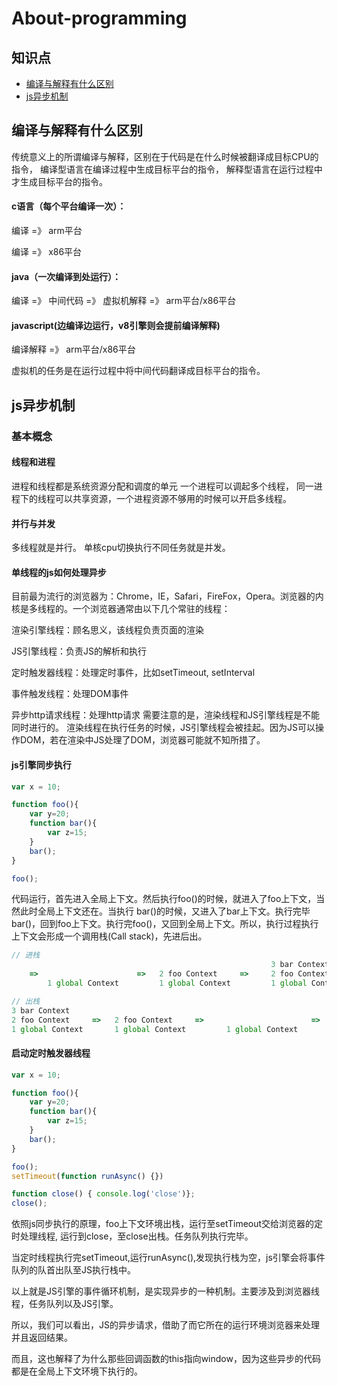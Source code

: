 # About-programming
## 知识点

- [编译与解释有什么区别](#编译与解释有什么区别)
- [js异步机制](#js异步机制)

## 编译与解释有什么区别 

传统意义上的所谓编译与解释，区别在于代码是在什么时候被翻译成目标CPU的指令，
编译型语言在编译过程中生成目标平台的指令，
解释型语言在运行过程中才生成目标平台的指令。

#### c语言（每个平台编译一次）：

编译 =》 arm平台

编译 =》 x86平台

#### java（一次编译到处运行）：

编译 =》 中间代码 =》 虚拟机解释 =》 arm平台/x86平台

#### javascript(边编译边运行，v8引擎则会提前编译解释)

编译解释 =》 arm平台/x86平台

虚拟机的任务是在运行过程中将中间代码翻译成目标平台的指令。

## js异步机制 

### 基本概念

#### 线程和进程
进程和线程都是系统资源分配和调度的单元
一个进程可以调起多个线程， 同一进程下的线程可以共享资源，一个进程资源不够用的时候可以开启多线程。

#### 并行与并发
多线程就是并行。 
单核cpu切换执行不同任务就是并发。

#### 单线程的js如何处理异步

目前最为流行的浏览器为：Chrome，IE，Safari，FireFox，Opera。浏览器的内核是多线程的。一个浏览器通常由以下几个常驻的线程：

渲染引擎线程：顾名思义，该线程负责页面的渲染

JS引擎线程：负责JS的解析和执行

定时触发器线程：处理定时事件，比如setTimeout, setInterval

事件触发线程：处理DOM事件

异步http请求线程：处理http请求
需要注意的是，渲染线程和JS引擎线程是不能同时进行的。
渲染线程在执行任务的时候，JS引擎线程会被挂起。因为JS可以操作DOM，若在渲染中JS处理了DOM，浏览器可能就不知所措了。


#### js引擎同步执行
```js
var x = 10;

function foo(){
    var y=20;
    function bar(){
        var z=15; 
    }
    bar();
}

foo();
```
代码运行，首先进入全局上下文。然后执行foo()的时候，就进入了foo上下文，当然此时全局上下文还在。当执行 bar()的时候，又进入了bar上下文。执行完毕bar()，回到foo上下文。执行完foo()，又回到全局上下文。所以，执行过程执行上下文会形成一个调用栈(Call stack)，先进后出。
```js
// 进栈
                                                          3 bar Context
    =>                      =>   2 foo Context     =>     2 foo Context
        1 global Context         1 global Context         1 global Context

// 出栈
3 bar Context
2 foo Context     =>   2 foo Context     =>                        =>
1 global Context       1 global Context         1 global Context
```

#### 启动定时触发器线程
```js
var x = 10;

function foo(){
    var y=20;
    function bar(){
        var z=15; 
    }
    bar();
}

foo();
setTimeout(function runAsync() {})

function close() { console.log('close')};
close();
```
依照js同步执行的原理，foo上下文环境出栈，运行至setTimeout交给浏览器的定时处理线程, 运行到close，至close出栈。任务队列执行完毕。

当定时线程执行完setTimeout,运行runAsync(),发现执行栈为空，js引擎会将事件队列的队首出队至JS执行栈中。

以上就是JS引擎的事件循环机制，是实现异步的一种机制。主要涉及到浏览器线程，任务队列以及JS引擎。

所以，我们可以看出，JS的异步请求，借助了而它所在的运行环境浏览器来处理并且返回结果。

而且，这也解释了为什么那些回调函数的this指向window，因为这些异步的代码都是在全局上下文环境下执行的。
